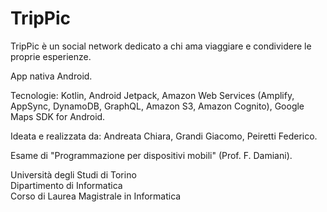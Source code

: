 # TripPic
<p>TripPic è un social network dedicato a chi ama viaggiare e condividere le proprie esperienze.</p>

<p>App nativa Android.</p>

<p>Tecnologie: Kotlin, Android Jetpack, Amazon Web Services (Amplify, AppSync, DynamoDB, GraphQL, Amazon S3, Amazon Cognito), Google Maps SDK for Android.</p>

<p>Ideata e realizzata da: Andreata Chiara, Grandi Giacomo, Peiretti Federico.</p>

<p>Esame di "Programmazione per dispositivi mobili" (Prof. F. Damiani).</p>

<p>
Università degli Studi di Torino<br>
Dipartimento di Informatica<br>
Corso di Laurea Magistrale in Informatica
</p>

